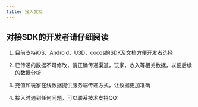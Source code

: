 ```yaml
---
title: 接入文档
---
```



## 对接SDK的开发者请仔细阅读

1. 目前支持iOS、Android、U3D、cocos的SDK及文档方便开发者选择

2. 已传递的数据不可修改，请正确传递渠道，玩家，收入等相关数据，以便后续的数据分析

3. 充值和玩家在线数据提供服务端传递方式，让数据更加准确

4. 接入时遇到任何问题，可以联系技术支持QQ: <Data field="tapdb.support.QQ"/>
